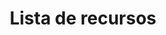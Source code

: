 ---
slug: lista-de-recursos
title: Lista de recursos
navigation: [
	{
		side: "left",
		title: "Contribuir",
		link: "contribuir",
	},
]
---